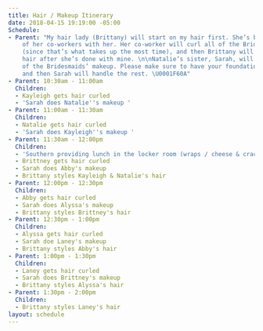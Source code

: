 ```yaml
---
title: Hair / Makeup Itinerary
date: 2018-04-15 19:19:00 -05:00
Schedule:
- Parent: "My hair lady (Brittany) will start on my hair first. She’s bringing one
    of her co-workers with her. Her co-worker will curl all of the Bridesmaids’ hair
    (since that’s what takes up the most time), and then Brittany will style everyones’
    hair after she’s done with mine. \n\nNatalie’s sister, Sarah, will be doing all
    of the Bridesmaids’ makeup. Please make sure to have your foundation on already,
    and then Sarah will handle the rest. \U0001F60A"
- Parent: 10:30am - 11:00am
  Children:
  - Kayleigh gets hair curled
  - 'Sarah does Natalie''s makeup '
- Parent: 11:00am - 11:30am
  Children:
  - Natalie gets hair curled
  - 'Sarah does Kayleigh''s makeup '
- Parent: 11:30am - 12:00pm
  Children:
  - 'Southern providing lunch in the locker room (wraps / cheese & crackers) '
  - Brittney gets hair curled
  - Sarah does Abby's makeup
  - Brittany styles Kayleigh & Natalie's hair
- Parent: 12:00pm - 12:30pm
  Children:
  - Abby gets hair curled
  - Sarah does Alyssa's makeup
  - Brittany styles Brittney's hair
- Parent: 12:30pm - 1:00pm
  Children:
  - Alyssa gets hair curled
  - Sarah doe Laney's makeup
  - Brittany styles Abby's hair
- Parent: 1:00pm - 1:30pm
  Children:
  - Laney gets hair curled
  - Sarah does Brittney's makeup
  - Brittany styles Alyssa's hair
- Parent: 1:30pm - 2:00pm
  Children:
  - Brittany styles Laney's hair
layout: schedule
---
```


